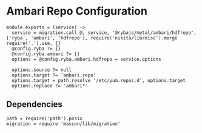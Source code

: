 
# Ambari Repo Configuration

    module.exports = (service) ->
      service = migration.call @, service, '@rybajs/metal/ambari/hdfrepo', ['ryba', 'ambari', 'hdfrepo'], require('nikita/lib/misc').merge require('.').use, {}
      @config.ryba ?= {}
      @config.ryba.ambari ?= {}
      options = @config.ryba.ambari.hdfrepo = service.options
      
      options.source ?= null
      options.target ?= 'ambari.repo'
      options.target = path.resolve '/etc/yum.repos.d', options.target
      options.replace ?= 'ambari*'

## Dependencies

    path = require('path').posix
    migration = require 'masson/lib/migration'
